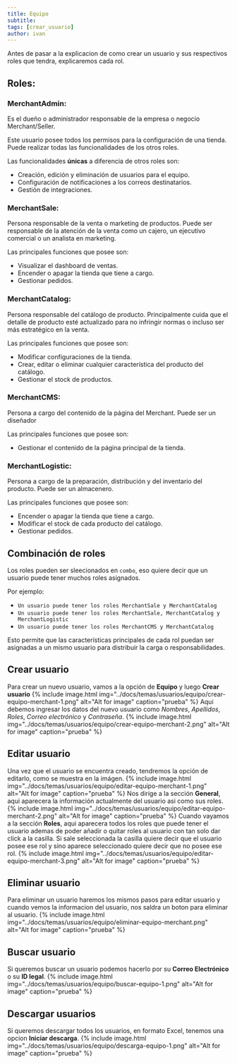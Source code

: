 ```yaml
---
title: Equipo
subtitle: 
tags: [crear_usuario]
author: ivan
---
```


Antes de pasar a la explicacion de como crear un usuario y sus respectivos roles que tendra, explicaremos cada rol.
## Roles:

### **MerchantAdmin:** 
Es el dueño o administrador responsable de la empresa o negocio Merchant/Seller.

Este usuario posee todos los permisos para la configuración de una tienda. Puede realizar todas las funcionalidades de los otros roles. 

Las funcionalidades **únicas** a diferencia de otros roles son:
- Creación, edición y eliminación de usuarios para el equipo.
- Configuración de notificaciones a los correos destinatarios.
- Gestión de integraciones.

### **MerchantSale:** 
Persona responsable de la venta o marketing de productos. Puede ser responsable de la atención de la venta como un cajero, un ejecutivo comercial o un analista en marketing.

Las principales funciones que posee son:
- Visualizar el dashboard de ventas.
- Encender o apagar la tienda que tiene a cargo.
- Gestionar pedidos.

### **MerchantCatalog:** 
Persona responsable del catálogo de producto. Principalmente cuida que el detalle de producto esté actualizado para no infringir normas o incluso ser más estratégico en la venta.

Las principales funciones que posee son:
- Modificar configuraciones de la tienda.
- Crear, editar o eliminar cualquier característica del producto del catálogo.
- Gestionar el stock de productos.

### **MerchantCMS:** 
Persona a cargo del contenido de la página del Merchant. Puede ser un diseñador

Las principales funciones que posee son:
- Gestionar el contenido de la página principal de la tienda.

### **MerchantLogistic:** 
Persona a cargo de la preparación, distribución y del inventario del producto. Puede ser un almacenero.

Las principales funciones que posee son:
- Encender o apagar la tienda que tiene a cargo.
- Modificar el stock de cada producto del catálogo.
- Gestionar pedidos.

## Combinación de roles

Los roles pueden ser sleecionados en `combo`, eso quiere decir que un usuario puede tener muchos roles asignados.

Por ejemplo:
- `Un usuario puede tener los roles MerchantSale y MerchantCatalog`
- `Un usuario puede tener los roles MerchantSale, MerchantCatalog y MerchantLogistic`
- `Un usuario puede tener los roles MerchantCMS y MerchantCatalog`

Esto permite que las características principales de cada rol puedan ser asignadas a un mismo usuario para distribuir la carga o responsabilidades.

## Crear usuario
Para crear un nuevo usuario, vamos a la opción de **Equipo** y luego **Crear usuario**
{% include image.html img="../docs/temas/usuarios/equipo/crear-equipo-merchant-1.png" alt="Alt for image" caption="prueba" %}
Aqui debemos ingresar los datos del nuevo usuario como *Nombres*, *Apellidos*, *Roles*, *Correo electrónico* y *Contraseña*.
{% include image.html img="../docs/temas/usuarios/equipo/crear-equipo-merchant-2.png" alt="Alt for image" caption="prueba" %}

## Editar usuario
Una vez que el usuario se encuentra creado, tendremos la opción de editarlo, como se muestra en la imágen.
{% include image.html img="../docs/temas/usuarios/equipo/editar-equipo-merchant-1.png" alt="Alt for image" caption="prueba" %}
Nos dirige a la sección **General**, aqui aparecera la información actualmente del usuario asi como sus roles.
{% include image.html img="../docs/temas/usuarios/equipo/editar-equipo-merchant-2.png" alt="Alt for image" caption="prueba" %}
Cuando vayamos a la sección **Roles**, aqui aparecera todos los roles que puede tener el usuario 
ademas de poder añadir o quitar roles al usuario con tan solo dar click a la casilla. Si sale 
seleccionada la casilla quiere decir que el usuario posee ese rol y sino aparece seleccionado quiere 
decir que no posee ese rol.
{% include image.html img="../docs/temas/usuarios/equipo/editar-equipo-merchant-3.png" alt="Alt for image" caption="prueba" %}

## Eliminar usuario
Para eliminar un usuario haremos los mismos pasos para editar usuario y cuando vemos la informacion del usuario, nos saldra un boton para eliminar al usuario.
{% include image.html img="../docs/temas/usuarios/equipo/eliminar-equipo-merchant.png" alt="Alt for image" caption="prueba" %}

## Buscar usuario
Si queremos buscar un usuario podemos hacerlo por su **Correo Electrónico** o su **ID legal**.
{% include image.html img="../docs/temas/usuarios/equipo/buscar-equipo-1.png" alt="Alt for image" caption="prueba" %}

## Descargar usuarios
Si queremos descargar todos los usuarios, en formato Excel, tenemos una opcion **Iniciar descarga**.
{% include image.html img="../docs/temas/usuarios/equipo/descarga-equipo-1.png" alt="Alt for image" caption="prueba" %}

